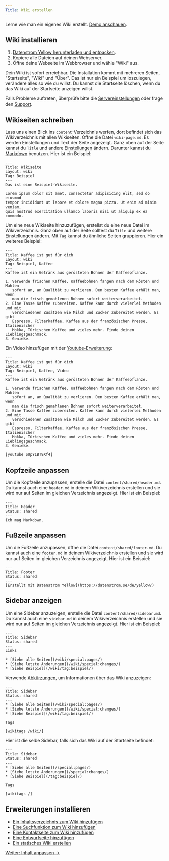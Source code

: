 ```yaml
---
Title: Wiki erstellen
---
```

Lerne wie man ein eigenes Wiki erstellt. [Demo anschauen](/de/features/wiki/).

## Wiki installieren

1. [Datenstrom Yellow herunterladen und entpacken](https://github.com/datenstrom/yellow/archive/master.zip).
2. Kopiere alle Dateien auf deinen Webserver.
3. Öffne deine Webseite im Webbrowser und wähle "Wiki" aus.

Dein Wiki ist sofort erreichbar. Die Installation kommt mit mehreren Seiten, "Startseite", "Wiki" und "Über". Das ist nur ein Beispiel um loszulegen, verändere alles so wie du willst. Du kannst die Startseite löschen, wenn du das Wiki auf der Startseite anzeigen willst.

Falls Probleme auftreten, überprüfe bitte die [Servereinstellungen](server-configuration) oder frage den [Support](/de/help/).

## Wikiseiten schreiben

Lass uns einen Blick ins `content`-Verzeichnis werfen, dort befindet sich das Wikiverzeichnis mit allen Wikiseiten. Öffne die Datei `wiki-page.md`. Es werden Einstellungen und Text der Seite angezeigt. Ganz oben auf der Seite kannst du `Title` und andere [Einstellungen](markdown-cheat-sheet#einstellungen) ändern. Darunter kannst du [Markdown](markdown-cheat-sheet) benutzen. Hier ist ein Beispiel:

```
---
Title: Wikiseite
Layout: wiki
Tag: Beispiel
---
Das ist eine Beispiel-Wikiseite.

Lorem ipsum dolor sit amet, consectetur adipisicing elit, sed do eiusmod 
tempor incididunt ut labore et dolore magna pizza. Ut enim ad minim veniam, 
quis nostrud exercitation ullamco laboris nisi ut aliquip ex ea commodo. 
```

Um eine neue Wikiseite hinzuzufügen, erstellst du eine neue Datei im Wikiverzeichnis. Ganz oben auf der Seite solltest du `Title` und weitere Einstellungen ändern. Mit `Tag` kannst du ähnliche Seiten gruppieren. Hier ein weiteres Beispiel:

```
---
Title: Kaffee ist gut für dich
Layout: wiki
Tag: Beispiel, Kaffee
---
Kaffee ist ein Getränk aus gerösteten Bohnen der Kaffeepflanze.

1. Verwende frischen Kaffee. Kaffeebohnen fangen nach dem Rösten und Mahlen 
   sofort an, an Qualität zu verlieren. Den besten Kaffee erhält man, wenn 
   man die frisch gemahlenen Bohnen sofort weiterverarbeitet.
2. Eine Tasse Kaffee zubereiten. Kaffee kann durch vielerlei Methoden und mit 
   verschiedenen Zusätzen wie Milch und Zucker zubereitet werden. Es gibt 
   Espresso, Filterkaffee, Kaffee aus der französischen Presse, Italienischer 
   Mokka, Türkischen Kaffee und vieles mehr. Finde deinen Lieblingsgeschmack.
3. Genieße.
```

Ein Video hinzufügen mit der [Youtube-Erweiterung](https://github.com/datenstrom/yellow-extensions/tree/master/features/youtube):

```
---
Title: Kaffee ist gut für dich
Layout: wiki
Tag: Beispiel, Kaffee, Video
---
Kaffee ist ein Getränk aus gerösteten Bohnen der Kaffeepflanze.

1. Verwende frischen Kaffee. Kaffeebohnen fangen nach dem Rösten und Mahlen 
   sofort an, an Qualität zu verlieren. Den besten Kaffee erhält man, wenn 
   man die frisch gemahlenen Bohnen sofort weiterverarbeitet.
2. Eine Tasse Kaffee zubereiten. Kaffee kann durch vielerlei Methoden und mit 
   verschiedenen Zusätzen wie Milch und Zucker zubereitet werden. Es gibt 
   Espresso, Filterkaffee, Kaffee aus der französischen Presse, Italienischer 
   Mokka, Türkischen Kaffee und vieles mehr. Finde deinen Lieblingsgeschmack.
3. Genieße.

[youtube SUpY1BT9Xf4]
```

## Kopfzeile anpassen

Um die Kopfzeile anzupassen, erstelle die Datei `content/shared/header.md`. Du kannst auch eine `header.md` in deinem Wikiverzeichnis erstellen und sie wird nur auf Seiten im gleichen Verzeichnis angezeigt. Hier ist ein Beispiel:

```
---
Title: Header
Status: shared
---
Ich mag Markdown.
```

## Fußzeile anpassen

Um die Fußzeile anzupassen, öffne die Datei `content/shared/footer.md`. Du kannst auch eine `footer.md` in deinem Wikiverzeichnis erstellen und sie wird nur auf Seiten im gleichen Verzeichnis angezeigt. Hier ist ein Beispiel:

```
---
Title: Footer
Status: shared
---
[Erstellt mit Datenstrom Yellow](https://datenstrom.se/de/yellow/)
```

## Sidebar anzeigen

Um eine Sidebar anzuzeigen, erstelle die Datei `content/shared/sidebar.md`. Du kannst auch eine `sidebar.md` in deinem Wikiverzeichnis erstellen und sie wird nur auf Seiten im gleichen Verzeichnis angezeigt. Hier ist ein Beispiel:

```
---
Title: Sidebar
Status: shared
---
Links

* [Siehe alle Seiten](/wiki/special:pages/)
* [Siehe letzte Änderungen](/wiki/special:changes/)
* [Siehe Beispiel](/wiki/tag:beispiel/)
```

Verwende [Abkürzungen](https://github.com/datenstrom/yellow-extensions/tree/master/features/wiki#how-to-show-wiki-information), um Informationen über das Wiki anzuzeigen:

```
---
Title: Sidebar
Status: shared
---
* [Siehe alle Seiten](/wiki/special:pages/)
* [Siehe letzte Änderungen](/wiki/special:changes/)
* [Siehe Beispiel](/wiki/tag:beispiel/)

Tags

[wikitags /wiki/]
```

Hier ist die selbe Sidebar, falls sich das Wiki auf der Startseite befindet:

```
---
Title: Sidebar
Status: shared
---
* [Siehe alle Seiten](/special:pages/)
* [Siehe letzte Änderungen](/special:changes/)
* [Siehe Beispiel](/tag:beispiel/)

Tags

[wikitags /]
```

## Erweiterungen installieren

* [Ein Inhaltsverzeichnis zum Wiki hinzufügen](https://github.com/datenstrom/yellow-extensions/tree/master/features/toc)
* [Eine Suchfunktion zum Wiki hinzufügen](https://github.com/datenstrom/yellow-extensions/tree/master/features/search)
* [Eine Kontaktseite zum Wiki hinzufügen](https://github.com/datenstrom/yellow-extensions/tree/master/features/contact)
* [Eine Entwurfseite hinzufügen](https://github.com/datenstrom/yellow-extensions/tree/master/features/draft)
* [Ein statisches Wiki erstellen](server-configuration#statische-webseite)

[Weiter: Inhalt anpassen →](adjusting-content)